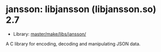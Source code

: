 # jansson: libjansson (libjansson.so) 2.7
 - Library: [master/make/libs/jansson/](https://github.com/Freetz-NG/freetz-ng/tree/master/make/libs/jansson/)

A C library for encoding, decoding and manipulating JSON data.
